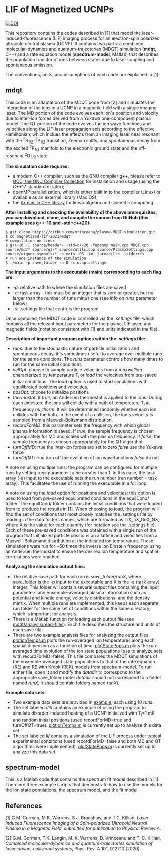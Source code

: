 # LIF of Magnetized UCNPs

[![DOI](https://zenodo.org/badge/440027404.svg)](https://zenodo.org/badge/latestdoi/440027404)

This repository contains the codes described in [1] that model the laser-induced-fluorescence (LIF) imaging process for an electron-spin polarized ultracold neutral plasma (UCNP). It contains two parts: a combined molecular-dynamics and quantum-trajectories (MDQT) simulation (**mdqt**, C++) and a rate equation model (**spectrum-model**, Matlab) that describes the population transfer of ions between states due to laser coupling and spontaneous emission.

The conventions, units, and assumptions of each code are explained in [1]. 

## mdqt

This code is an adaptation of the MDQT code from [2] and simulates the interaction of the ions in a UCNP in a magnetic field with a single imaging laser. The MD portion of the code evolves each ion's position and velocity due to inter-ion forces derived from a Yukawa one-component plasma model. The QT portion of the code evolves the ion wave functions and velocities along the LIF-laser propagation axis according to the effective Hamiltonian, which inclues the effects from an imaging laser near resonant with the <sup>2</sup>S<sub>1/2</sub>-<sup>2</sup>P<sub>1/2</sub> transition, Zeeman shifts, and spontaneous decay from the excited <sup>2</sup>P<sub>1/2</sub> manifold to the electronic ground state and the off-resonant <sup>2</sup>D<sub>3/2</sub> state.

**The simulation code requires:**
- a modern C++ compiler, such as the GNU compiler g++, please refer to [GCC, the GNU Compiler Collection](http://gcc.org) for installation and usage (using the C++17 standard or later);
- openMP parallelization, which is either built in to the compiler (Linux) or available as an external library (Mac OS);
- the [Armadillo C++ library](http://arma.sourceforge.net) for linear algebra and scientific computing.


**After installing and checking the availability of the above prerequisites, you can download, clone, and compile the source from GitHub (this example uses g++-10 and -std=c++20):**
```
$ git clone https://github.com/vrinceanu/plasma-MDQT-simulation.git
$ cd magnetized-lif-2021/mdqt
# compilation on Linux
$ g++-10 -I source/header/ -std=c++20 -fopenmp main.cpp MDQT.cpp source/md/* source/qt/* source/utils.cpp source/PlasmaSettings.cpp source/wigner-symbols/* -o main -O3 -lm -larmadillo -lstdc++fs
# run one instance of the simulation
$ ./main -p save_folder -a 0 -s ucnp.settings
```

**The input arguments to the executable (main) corresponding to each flag are:**
- *-p*: relative path to where the simulation files are saved
- *-a*: task array - this must be an integer that is zero or greater, but no larger than the number of runs minus one (see info on *runs* parameter below)
- *-s*: .settings file that controls the program

Once compiled, the MDQT code is controlled via the *.settings* file, which contains all the relevant input parameters for the plasma, LIF laser, and magnetic fields (notation consistent with [1] and units indicated in the file). 

**Description of important program options within the *.settings* file:**
- *runs*: due to the stochastic nature of particle initialization and spontaneous decay, it is sometimes useful to average over multiple runs for the same conditions. The *runs* parameter controls how many times to run for the same initial conditions. 
- *velOpt*: choose to sample particle velocities from a *maxwellian* characterized by temperature T<sub>i</sub> or *load* the velocities from pre-saved initial conditions. The *load* option is used to start simulations with equilibrated positions and velocities.
- *posOpt*: choose to initialize positions
- *thermostat*: if *true*, an Andersen thermostat is applied to the ions. During each timestep, the ions will collide with a bath of temperature T<sub>i</sub> at frequency *nu_therm*. It will be determined randomly whether each ion collides with the bath. In the event of a collision, the ion's velocity is sampled from a Maxwell-Boltzmann distribution.
- *recordForMD*: this parameter sets the frequency with which global plasma information is saved. If *true*, the sample frequency is chosen appropriately for MD and scales with the plasma frequency. If *false*, the sample frequency is chosen appropriately for the QT algorithm.
- *turnOffMD*: *true* the inter-ion forces are set to zero *false* use the Yukawa force
- *turnOffQT*: *true* turn off the evolution of ion wavefunctions *false* do not

A note on using multiple runs: the program can be configured for multiple runs by setting *runs* parameter to be greater than 1. In this case, the task array (-a) input to the executable sets the run number (run number = task array). This facilitates the use of running the executable in a for loop.

A note on using the *load* option for positions and velocities: this option is used to load from pre-saved equilibrated conditions in the equilCond/ folder. The equilCond/ folder contains the initial conditions that were loaded from to produce the results in [1]. When choosing to load, the program will find the set of conditions that most closely matches the .settings file by reading in the data folders names, which are formated as TiX_nX_GeX_NX, where X is the value for each quantity (for notation see the .settings file). Each of these pre-saved conditions was obtained with a single run of the program that initialized particle positions on a lattice and velocities from a Maxwell-Boltzmann distribution at the indicated ion temperature. These simulations were run for ~50 times the inverse ion Einstein frequency using an Andersen thermostat to ensure the desired ion temperature and spatial correlations were reached. 

**Analyzing the simulation output files:**
  - The relative save path for each run is *save_folder/runX*, where save_folder is the -p input to the executable and X is the -a (task array) integer. This folder will contain several output files containing the input parameters and ensemble-averaged plasma information such as potential and kinetic energy, velocity distributions, and the density matrix. When multiple runs are implemented, this keeps each separate run folder for the same set of conditions within the same directory, which is important for analysis.
  - There is a Matlab function for loading each output file (see [mdqt/analysis/read-files](https://github.com/vrinceanu/plasma-MDQT-simulation/tree/master/magnetized-lif-2021/mdqt/analysis/read-files)). Each file describes the structure and units of each save file.
  - There are two example analysis files for analyzing the output files. [plotIonTemps.m](https://github.com/vrinceanu/plasma-MDQT-simulation/blob/master/magnetized-lif-2021/mdqt/analysis/plotIonTemps.m) plots the run-averaged ion temperatures along each spatial dimension as a function of time. [plotStatePops.m](https://github.com/vrinceanu/plasma-MDQT-simulation/blob/master/magnetized-lif-2021/mdqt/analysis/plotStatePops.m) plots the run-averaged time evolution of the ion state populations (use to analyze sets with recordForMD=false). This file compares the MDQT simulations of the ensemble-averaged state populations to that of the rate equation (RE) and RE with Krook (REK) models from [spectrum-model](https://github.com/vrinceanu/plasma-MDQT-simulation/tree/master/magnetized-lif-2021/spectrum-model). To run either file, open it and modify the *datadir* to correspond to the appropriate save_folder (note: *datadir* should not correspond to a folder named *runX*, it should contain folders named *runX*).

**Example data sets:**
  - Two example data sets are provided in [example](https://github.com/vrinceanu/plasma-MDQT-simulation/tree/master/magnetized-lif-2021/mdqt/example), each using 10 *runs*.
  - The set labeled *dih* contains an example of using the program to simulate disorder-induced heating of a UCNP initialized with T<sub>i</sub>=1 mK and random initial positions (used recordForMD=true and turnOffQT=true). [plotIonTemps.m](https://github.com/vrinceanu/plasma-MDQT-simulation/blob/master/magnetized-lif-2021/mdqt/analysis/plotIonTemps.m) is currently set up to analyze this data set.
  - The set labeled *lif* contains a simulation of the LIF process under typical experimental conditions (used recordForMD=false and both MD and QT algorithms were implemented). [plotStatePops.m](https://github.com/vrinceanu/plasma-MDQT-simulation/blob/master/magnetized-lif-2021/mdqt/analysis/plotStatePops.m) is currently set up to analyze this data set.
  
## spectrum-model

This is a Matlab code that contains the spectrum fit model described in [1]. There are three example scripts that demonstrate how to use the models for the ion state populations, the spectrum model, and the fit model.

## References

[1] G.M. Gorman, M.K. Warrens, S.J. Bradshaw, and T.C. Killian, *Laser-Induced Fluorescence Imaging of a Spin-polarized Ultracold Neutral Plasma in a Magnetic Field*, *submitted for publication to Physical Review A*.

[2] G.M. Gorman, T.K. Langin, M. K. Warrens, D. Vrinceanu and T. C. Killian, *Combined molecular-dynamics and quantum-trajectories simulation of laser-driven, collisional systems*, Phys. Rev. A 101, 012710 (2020).
